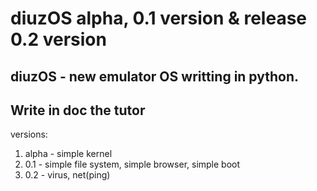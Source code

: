# diuzOS alpha, 0.1 version & release 0.2 version
diuzOS - new emulator OS writting in python.
-------------------------------------------
Write in doc the tutor
-------------------------------------------
versions:
1) alpha - simple kernel
2) 0.1 - simple file system, simple browser, simple boot
3) 0.2 - virus, net(ping)
   
